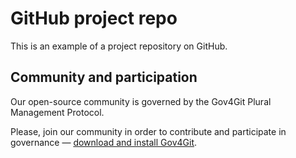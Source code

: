 # GitHub project repo

This is an example of a project repository on GitHub.

## Community and participation

Our open-source community is governed by the Gov4Git Plural Management Protocol.

Please, join our community in order to contribute and participate in governance — [download and install Gov4Git](https://github.com/gov4git/desktop-application/releases/tag/v0.6.3).
